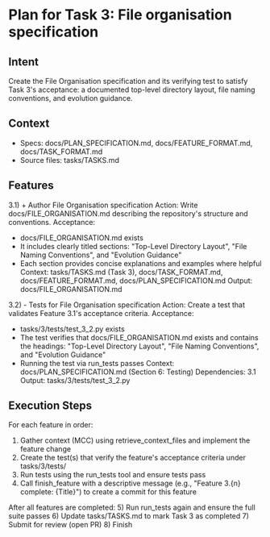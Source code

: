 # Plan for Task 3: File organisation specification

## Intent
Create the File Organisation specification and its verifying test to satisfy Task 3's acceptance: a documented top-level directory layout, file naming conventions, and evolution guidance.

## Context
- Specs: docs/PLAN_SPECIFICATION.md, docs/FEATURE_FORMAT.md, docs/TASK_FORMAT.md
- Source files: tasks/TASKS.md

## Features
3.1) + Author File Organisation specification
   Action: Write docs/FILE_ORGANISATION.md describing the repository's structure and conventions.
   Acceptance:
   - docs/FILE_ORGANISATION.md exists
   - It includes clearly titled sections: "Top-Level Directory Layout", "File Naming Conventions", and "Evolution Guidance"
   - Each section provides concise explanations and examples where helpful
   Context: tasks/TASKS.md (Task 3), docs/TASK_FORMAT.md, docs/FEATURE_FORMAT.md, docs/PLAN_SPECIFICATION.md
   Output: docs/FILE_ORGANISATION.md

3.2) - Tests for File Organisation specification
   Action: Create a test that validates Feature 3.1's acceptance criteria.
   Acceptance:
   - tasks/3/tests/test_3_2.py exists
   - The test verifies that docs/FILE_ORGANISATION.md exists and contains the headings: "Top-Level Directory Layout", "File Naming Conventions", and "Evolution Guidance"
   - Running the test via run_tests passes
   Context: docs/PLAN_SPECIFICATION.md (Section 6: Testing)
   Dependencies: 3.1
   Output: tasks/3/tests/test_3_2.py

## Execution Steps
For each feature in order:
1) Gather context (MCC) using retrieve_context_files and implement the feature change
2) Create the test(s) that verify the feature's acceptance criteria under tasks/3/tests/
3) Run tests using the run_tests tool and ensure tests pass
4) Call finish_feature with a descriptive message (e.g., "Feature 3.{n} complete: {Title}") to create a commit for this feature

After all features are completed:
5) Run run_tests again and ensure the full suite passes
6) Update tasks/TASKS.md to mark Task 3 as completed
7) Submit for review (open PR)
8) Finish
